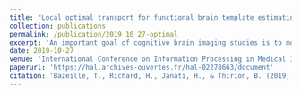 ```yaml
---
title: "Local optimal transport for functional brain template estimation"
collection: publications
permalink: /publication/2019_10_27-optimal
excerpt: 'An important goal of cognitive brain imaging studies is to model the functional organization of the brain; yet there exists currently no functional brain atlas built from existing data. One of the main road-blocks to the creation of such an atlas is the functional variability that is  observed  in  subjects  performing  the  same  task;  this  variability  goes far  beyond  anatomical  variability  in  brain  shape  and  size.  Function-based alignment procedures have recently been proposed in order to improve the correspondence of activation patterns across individuals. However, the corresponding computational solutions are costly and not well-principled. Here, we propose a new framework based on optimal transport theory to create such a template. We leverage entropic smoothing as an efficient means to create brain templates without losing fine-grain structural information; it is implemented in a computationally efficient way.  We  evaluate  our  approach  on  rich  multi-subject,  multi-contrasts datasets. These experiments demonstrate that the template-based inference procedure improves the transfer of information across individuals with respect to state of the art methods.'
date: 2019-10-27
venue: 'International Conference on Information Processing in Medical Imaging' 
paperurl: 'https://hal.archives-ouvertes.fr/hal-02278663/document'
citation: 'Bazeille, T., Richard, H., Janati, H., & Thirion, B. (2019, June). Local optimal transport for functional brain template estimation. In International Conference on Information Processing in Medical Imaging (pp. 237-248). Springer, Cham.'
---
```

